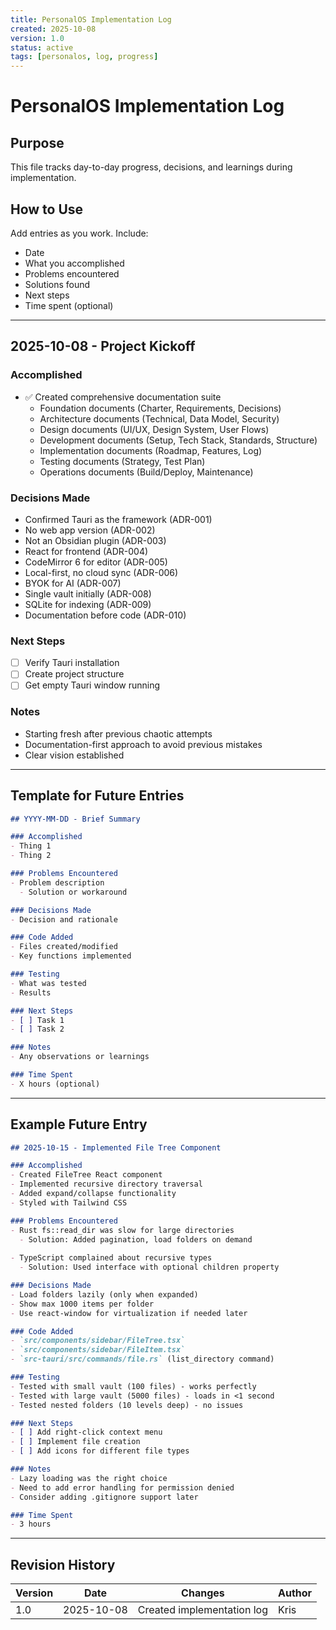 ```yaml
---
title: PersonalOS Implementation Log
created: 2025-10-08
version: 1.0
status: active
tags: [personalos, log, progress]
---
```


# PersonalOS Implementation Log

## Purpose

This file tracks day-to-day progress, decisions, and learnings during implementation.

## How to Use

Add entries as you work. Include:
- Date
- What you accomplished
- Problems encountered
- Solutions found
- Next steps
- Time spent (optional)

---

## 2025-10-08 - Project Kickoff

### Accomplished
- ✅ Created comprehensive documentation suite
  - Foundation documents (Charter, Requirements, Decisions)
  - Architecture documents (Technical, Data Model, Security)
  - Design documents (UI/UX, Design System, User Flows)
  - Development documents (Setup, Tech Stack, Standards, Structure)
  - Implementation documents (Roadmap, Features, Log)
  - Testing documents (Strategy, Test Plan)
  - Operations documents (Build/Deploy, Maintenance)

### Decisions Made
- Confirmed Tauri as the framework (ADR-001)
- No web app version (ADR-002)
- Not an Obsidian plugin (ADR-003)
- React for frontend (ADR-004)
- CodeMirror 6 for editor (ADR-005)
- Local-first, no cloud sync (ADR-006)
- BYOK for AI (ADR-007)
- Single vault initially (ADR-008)
- SQLite for indexing (ADR-009)
- Documentation before code (ADR-010)

### Next Steps
- [ ] Verify Tauri installation
- [ ] Create project structure
- [ ] Get empty Tauri window running

### Notes
- Starting fresh after previous chaotic attempts
- Documentation-first approach to avoid previous mistakes
- Clear vision established

---

## Template for Future Entries

```markdown
## YYYY-MM-DD - Brief Summary

### Accomplished
- Thing 1
- Thing 2

### Problems Encountered
- Problem description
  - Solution or workaround

### Decisions Made
- Decision and rationale

### Code Added
- Files created/modified
- Key functions implemented

### Testing
- What was tested
- Results

### Next Steps
- [ ] Task 1
- [ ] Task 2

### Notes
- Any observations or learnings

### Time Spent
- X hours (optional)
```

---

## Example Future Entry

```markdown
## 2025-10-15 - Implemented File Tree Component

### Accomplished
- Created FileTree React component
- Implemented recursive directory traversal
- Added expand/collapse functionality
- Styled with Tailwind CSS

### Problems Encountered
- Rust fs::read_dir was slow for large directories
  - Solution: Added pagination, load folders on demand
  
- TypeScript complained about recursive types
  - Solution: Used interface with optional children property

### Decisions Made
- Load folders lazily (only when expanded)
- Show max 1000 items per folder
- Use react-window for virtualization if needed later

### Code Added
- `src/components/sidebar/FileTree.tsx`
- `src/components/sidebar/FileItem.tsx`
- `src-tauri/src/commands/file.rs` (list_directory command)

### Testing
- Tested with small vault (100 files) - works perfectly
- Tested with large vault (5000 files) - loads in <1 second
- Tested nested folders (10 levels deep) - no issues

### Next Steps
- [ ] Add right-click context menu
- [ ] Implement file creation
- [ ] Add icons for different file types

### Notes
- Lazy loading was the right choice
- Need to add error handling for permission denied
- Consider adding .gitignore support later

### Time Spent
- 3 hours
```

---

## Revision History

| Version | Date | Changes | Author |
|---------|------|---------|--------|
| 1.0 | 2025-10-08 | Created implementation log | Kris |

